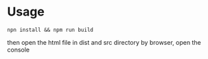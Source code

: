 # Usage
`npn install && npm run build`

then open the html file in dist and src directory by browser, open the console